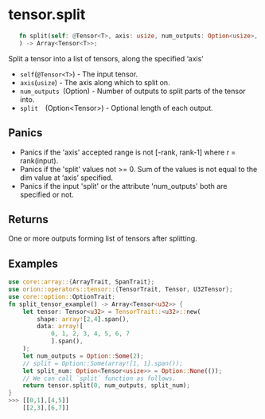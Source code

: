 # tensor.split

```rust 
   fn split(self: @Tensor<T>, axis: usize, num_outputs: Option<usize>, split: Option<Tensor<usize>>
   ) -> Array<Tensor<T>>;
```

Split a tensor into a list of tensors, along the specified ‘axis’


* `self`(`@Tensor<T>`) - The input tensor.
* `axis`(`usize`) - The axis along which to split on.
* `num_outputs `(Option<usize>) - Number of outputs to split parts of the tensor into. 
* `split  `(Option<Tensor<usize>>) - Optional length of each output.

## Panics

* Panics if the 'axis' accepted range is not [-rank, rank-1] where r = rank(input).
* Panics if the 'split' values not >= 0. Sum of the values is not equal to the dim value at ‘axis’ specified.
* Panics if the input 'split' or the attribute 'num_outputs' both are specified or not.

## Returns

One or more outputs forming list of tensors after splitting.

## Examples

```rust
use core::array::{ArrayTrait, SpanTrait};
use orion::operators::tensor::{TensorTrait, Tensor, U32Tensor};
use core::option::OptionTrait;
fn split_tensor_example() -> Array<Tensor<u32>> {
    let tensor: Tensor<u32> = TensorTrait::<u32>::new(
        shape: array![2,4].span(), 
        data: array![
            0, 1, 2, 3, 4, 5, 6, 7
            ].span(),
    );
    let num_outputs = Option::Some(2);
    // split = Option::Some(array![1, 1].span());
    let split_num: Option<Tensor<usize>> = Option::None(());
    // We can call `split` function as follows.
    return tensor.split(0, num_outputs, split_num);
}
>>> [[0,1],[4,5]]
    [[2,3],[6,7]]
```
